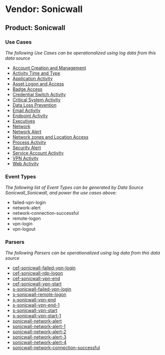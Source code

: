 Vendor: Sonicwall
=================
Product: Sonicwall
------------------

### Use Cases

_The following Use Cases can be operationalized using log data from this data source_

* [Account Creation and Management](../UseCases/usecase_account_creation_and_management.md)
* [Activity Time  and Type](../UseCases/usecase_activity_time__and_type.md)
* [Application Activity](../UseCases/usecase_application_activity.md)
* [Asset Logon and Access](../UseCases/usecase_asset_logon_and_access.md)
* [Badge Access](../UseCases/usecase_badge_access.md)
* [Credential Switch Activity](../UseCases/usecase_credential_switch_activity.md)
* [Critical System Activity](../UseCases/usecase_critical_system_activity.md)
* [Data Loss Prevention](../UseCases/usecase_data_loss_prevention.md)
* [Email Activity](../UseCases/usecase_email_activity.md)
* [Endpoint Activity](../UseCases/usecase_endpoint_activity.md)
* [Executives](../UseCases/usecase_executives.md)
* [Network](../UseCases/usecase_network.md)
* [Network Alert](../UseCases/usecase_network_alert.md)
* [Network zones and Location Access](../UseCases/usecase_network_zones_and_location_access.md)
* [Process Activity](../UseCases/usecase_process_activity.md)
* [Security Alert](../UseCases/usecase_security_alert.md)
* [Service Account Activity](../UseCases/usecase_service_account_activity.md)
* [VPN Activity](../UseCases/usecase_vpn_activity.md)
* [Web Activity](../UseCases/usecase_web_activity.md)


### Event Types

_The following list of Event Types can be generated by Data Source Sonicwall_Sonicwall, and power the use cases above:_

- failed-vpn-login
- network-alert
- network-connection-successful
- remote-logon
- vpn-login
- vpn-logout


### Parsers

_The following Parsers can be operationalized using log data from this data source_

* [cef-sonicwall-failed-vpn-login](../Parsers/parserContent_cef-sonicwall-failed-vpn-login.md)
* [cef-sonicwall-rdp-logon](../Parsers/parserContent_cef-sonicwall-rdp-logon.md)
* [cef-sonicwall-vpn-end](../Parsers/parserContent_cef-sonicwall-vpn-end.md)
* [cef-sonicwall-vpn-start](../Parsers/parserContent_cef-sonicwall-vpn-start.md)
* [s-sonicwall-failed-vpn-login](../Parsers/parserContent_s-sonicwall-failed-vpn-login.md)
* [s-sonicwall-remote-logon](../Parsers/parserContent_s-sonicwall-remote-logon.md)
* [s-sonicwall-vpn-end](../Parsers/parserContent_s-sonicwall-vpn-end.md)
* [s-sonicwall-vpn-end-1](../Parsers/parserContent_s-sonicwall-vpn-end-1.md)
* [s-sonicwall-vpn-start](../Parsers/parserContent_s-sonicwall-vpn-start.md)
* [s-sonicwall-vpn-start-1](../Parsers/parserContent_s-sonicwall-vpn-start-1.md)
* [sonicwall-network-alert](../Parsers/parserContent_sonicwall-network-alert.md)
* [sonicwall-network-alert-1](../Parsers/parserContent_sonicwall-network-alert-1.md)
* [sonicwall-network-alert-2](../Parsers/parserContent_sonicwall-network-alert-2.md)
* [sonicwall-network-alert-3](../Parsers/parserContent_sonicwall-network-alert-3.md)
* [sonicwall-network-alert-4](../Parsers/parserContent_sonicwall-network-alert-4.md)
* [sonicwall-network-connection-successful](../Parsers/parserContent_sonicwall-network-connection-successful.md)
